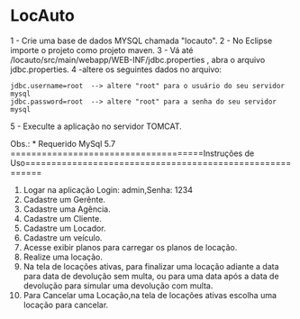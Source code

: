 # LocAuto


1 - Crie uma base de dados MYSQL chamada "locauto".
2 - No Eclipse importe o projeto como projeto maven.
3 - Vá até /locauto/src/main/webapp/WEB-INF/jdbc.properties , abra o arquivo jdbc.properties.
4 -altere os seguintes dados no arquivo:

	jdbc.username=root  --> altere "root" para o usuário do seu servidor mysql
	jdbc.password=root  --> altere "root" para a senha do seu servidor mysql


5 - Execulte a aplicação no servidor TOMCAT.

Obs.: * Requerido MySql 5.7
=====================================Instruções de Uso=========================================================

1. Logar na aplicação Login: admin,Senha: 1234
2. Cadastre um Gerênte.
3. Cadastre uma Agência.
4. Cadastre um Cliente.
5. Cadastre um Locador.
6. Cadastre um veículo.
7. Acesse exibir planos para carregar os planos de locação.
8. Realize uma locação.
9. Na tela de locações ativas, para finalizar uma locação adiante a data para data de devolução sem multa,
ou para uma data após a data de devolução para simular uma devolução com multa.
10. Para Cancelar uma Locação,na tela de locações ativas escolha uma locação para cancelar. 


